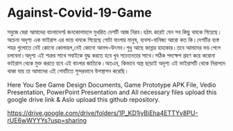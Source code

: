 # Against-Covid-19-Game
সবুজে ঘেরা আমাদের বাংলাদেশI জনকোলাহলে মুখরিত দেশটি আজ নিরব।হঠাৎ করেই যেন  সব কিছু থমকে গিয়েছে।অচেনা অদৃশ্য এক ভাইরাস এর ভয়ে থমকে গিয়েছে গোটা বাংলার মানুষ, ব্যবসা-বানিজ্য আরো কত কি।দেশটির ব্যস্ত শহর গুলোতে নেই কোনো কোলাহল,নেই কোনো আনন্দ-উৎসব।শুধু আছে কান্নার হাহাকার।তবে আমাদের ভয় পেলে চলবেনা।অদৃশ্য এই শত্রুর সাথে সবাইকে যুদ্ধ করতে হবে খুব সচেতনতার সাথে।সঠিক পদক্ষেপ গ্রহণ করে করোনা ভাইরাস থেকে মুক্ত করতে হবে এই বাংলার জাতিকে।অতএব, কিভাবে অস্ত্র ছাড়াই অদৃশ্য এই ভাইরাসটি থেকে নিরাপদে থাকা যায় তা আমাদের এই গেমটিতে সুন্দরভাবে উপস্থাপন করেছি।

Here You See Game Design Documents, Game Prototype APK File, Vedio Presentation, PowerPoint Presentation and All necessary files upload this google drive link & Aslo upload this github repository.

https://drive.google.com/drive/folders/1P_KD1iyBiEha4ETTYv8PU-rUE6wWYYYs?usp=sharing 
